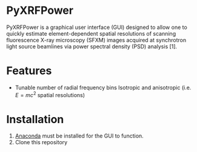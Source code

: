 # PyXRFPower

PyXRFPower is a graphical user interface (GUI) designed to allow one to quickly estimate element-dependent spatial resolutions of scanning fluorescence X-ray microscopy (SFXM) images acquired at synchrotron light source beamlines via power spectral density (PSD) analysis [1].

# Features

- Tunable number of radial frequency bins
Isotropic and anisotropic (i.e. $`E = mc^{2}`$ spatial resolutions)

# Installation

1. [Anaconda](http://continuum.io/downloads) must be installed for the GUI to function.
2. Clone this repository
